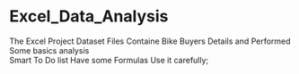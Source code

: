 # Excel_Data_Analysis
The Excel Project Dataset Files Containe Bike Buyers Details and Performed Some basics analysis
<br>
Smart To Do list Have some Formulas Use it carefully;
